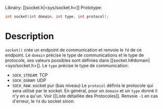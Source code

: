 Librairy: [[socket.h|<sys/socket.h>]]
Prototype: 
```C
int socket(int domain, int type, int protocol);
```
# Description
`socket()` crée un endpoint de communication et renvoie le `fd` de ce endpoint.
Le `domain` précise le type de communications et le type de protocole, ses valeurs possibles sont définies dans [[socket.h#domain|<sys/socket.h>]]. 
Le `type` précise le type de communication:
- `SOCK_STREAM`: TCP
- `SOCK_DGRAM`: UDP
- `SOCK_RAW`: socket pur (bas niveau)
Le `protocol` définis le protocole qui sera utilisé par le socket. En général, pour un `domain` et un `type` donné il n'y en a qu'un. Voir [[Liste détaillée des Protocoles]].
Renvoie `-1` en cas d'erreur, le `fd` du socket sinon.
